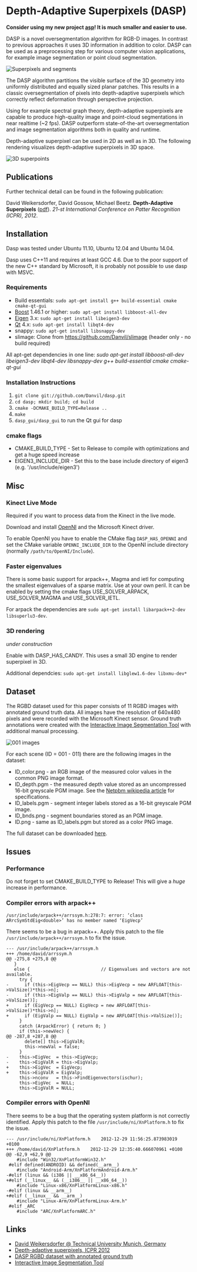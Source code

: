 Depth-Adaptive Superpixels (DASP)
====

**Consider using my new project [asp](https://github.com/Danvil/asp)! It is much smaller and easier to use.**

DASP is a novel oversegmentation algorithm for RGB-D images. In contrast to previous approaches it uses 3D information in addition to color. DASP can be used as a preprocessing step for various computer vision applications, for example image segmentation or point cloud segmentation.

![Superpixels and segments](https://content.wuala.com/contents/Danvil/Public/dasp/dasp.jpg)

The DASP algorithm partitions the visible surface of the 3D geometry into uniformly distributed and equally sized planar patches. This results in a classic oversegmentation of pixels into depth-adaptive superpixels which correctly reflect deformation through perspective projection.

Using for example spectral graph theory, depth-adaptive superpixels are capable to produce high-quality image and point-cloud segmentations in near realtime (~2 fps). DASP outperform state-of-the-art oversegmentation and image segmentation algorithms both in quality and runtime.

Depth-adaptive superpixel can be used in 2D as well as in 3D. The following rendering visualizes depth-adaptive superpixels in 3D space.

![3D superpoints](https://content.wuala.com/contents/Danvil/Public/dasp/dasp_3d.jpg)


Publications
----
Further technical detail can be found in the following publication:

David Weikersdorfer, David Gossow, Michael Beetz. **Depth-Adaptive Superpixels** ([pdf](https://content.wuala.com/contents/Danvil/Public/dasp/weikersdorfer2012dasp.pdf)). *21-st International Conference on Patter Recognition (ICPR), 2012*.


Installation
----

Dasp was tested under Ubuntu 11.10, Ubuntu 12.04 and Ubuntu 14.04.

Dasp uses C++11 and requires at least GCC 4.6. Due to the poor support of the new C++ standard by Microsoft, it is probably not possible to use dasp with MSVC.

### Requirements

* Build essentials: `sudo apt-get install g++ build-essential cmake cmake-qt-gui`
* [Boost](http://www.boost.org/) 1.46.1 or higher: `sudo apt-get install libboost-all-dev`
* [Eigen](http://eigen.tuxfamily.org) 3.x: `sudo apt-get install libeigen3-dev`
* [Qt](http://qt.nokia.com/) 4.x: `sudo apt-get install libqt4-dev`
* snappy: `sudo apt-get install libsnappy-dev`
* slimage: Clone from https://github.com/Danvil/slimage (header only - no build required)

All apt-get dependencies in one line: *sudo apt-get install libboost-all-dev libeigen3-dev libqt4-dev libsnappy-dev g++ build-essential cmake cmake-qt-gui*

### Installation Instructions

1. `git clone git://github.com/Danvil/dasp.git`
2. `cd dasp; mkdir build; cd build`
3. `cmake -DCMAKE_BUILD_TYPE=Release ..`
4. `make`
5. `dasp_gui/dasp_gui` to run the Qt gui for dasp

### cmake flags

* CMAKE_BUILD_TYPE - Set to Release to compile with optimizations and get a huge speed increase
* EIGEN3_INCLUDE_DIR - Set this to the base include directory of eigen3 (e.g. '/usr/include/eigen3')


Misc
----

### Kinect Live Mode

Required if you want to process data from the Kinect in the live mode.

Download and install [OpenNI](https://github.com/OpenNI/OpenNI) and the Microsoft Kinect driver.

To enable OpenNI you have to enable the CMake flag `DASP_HAS_OPENNI` and set the CMake variable `OPENNI_INCLUDE_DIR` to the OpenNI include directory (normally `/path/to/OpenNI/Include`).

### Faster eigenvalues

There is some basic support for arpack++, Magma and ietl for computing the smallest eigenvalues of a sparse matrix. Use at your own peril. It can be enabled by setting the cmake flags USE_SOLVER_ARPACK, USE_SOLVER_MAGMA and USE_SOLVER_IETL.

For arpack the dependencies are `sudo apt-get install libarpack++2-dev libsuperlu3-dev`.

### 3D rendering

*under construction*

Enable with DASP_HAS_CANDY. This uses a small 3D engine to render superpixel in 3D.

Additional dependcies: `sudo apt-get install libglew1.6-dev libxmu-dev*`


Dataset
----
The RGBD dataset used for this paper consists of 11 RGBD images with annotated ground truth data. All images have the resolution of 640x480 pixels and were recorded with the Microsoft Kinect sensor. Ground truth annotations were created with the [Interactive Image Segmentation Tool](http://www.eecs.berkeley.edu/Research/Projects/CS/vision/grouping/resources.html) with additional manual processing.

![001 images](https://content.wuala.com/contents/Danvil/Public/dasp/001_montage.jpg)

For each scene (ID = 001 - 011) there are the following images in the dataset:
* ID_color.png - an RGB image of the measured color values in the common PNG image format.
* ID_depth.pgm - the measured depth value stored as an uncompressed 16-bit greyscale PGM image. See the [Netpbm wikipedia article](http://en.wikipedia.org/wiki/Netpbm_format#PGM_example) for specifications.
* ID_labels.pgm - segment integer labels stored as a 16-bit greyscale PGM image.
* ID_bnds.png - segment boundaries stored as an PGM image.
* ID.png - same as ID_labels.pgm but stored as a color PNG image.

The full dataset can be downloaded [here](https://content.wuala.com/contents/Danvil/Public/dasp/dasp_rgbd_dataset.7z).


Issues
----

### Performance

Do not forget to set CMAKE_BUILD_TYPE to Release! This will give a *huge* increase in performance.

### Compiler errors with arpack++

`/usr/include/arpack++/arrssym.h:278:7: error: ‘class ARrcSymStdEig<double>’ has no member named ‘EigVecp’`

There seems to be a bug in arpack++. Apply this patch to the file `/usr/include/arpack++/arrssym.h` to fix the issue.

	--- /usr/include/arpack++/arrssym.h
	+++ /home/david/arrssym.h
	@@ -275,8 +275,8 @@
	   }
	   else {                           // Eigenvalues and vectors are not available.
	     try {
	-      if (this->EigVecp == NULL) this->EigVecp = new ARFLOAT[this->ValSize()*this->n];
	-      if (this->EigValp == NULL) this->EigValp = new ARFLOAT[this->ValSize()];
	+      if (EigVecp == NULL) EigVecp = new ARFLOAT[this->ValSize()*this->n];
	+      if (EigValp == NULL) EigValp = new ARFLOAT[this->ValSize()];
	     }
	     catch (ArpackError) { return 0; }
	     if (this->newVec) {
	@@ -287,8 +287,8 @@
	       delete[] this->EigValR;
	       this->newVal = false;
	     }
	-    this->EigVec  = this->EigVecp;
	-    this->EigValR = this->EigValp;
	+    this->EigVec  = EigVecp;
	+    this->EigValR = EigValp;
	     this->nconv   = this->FindEigenvectors(ischur);
	     this->EigVec  = NULL;
	     this->EigValR = NULL;

### Compiler errors with OpenNI

There seems to be a bug that the operating system platform is not correctly identified. Apply this patch to the file `/usr/include/ni/XnPlatform.h` to fix the issue.

	--- /usr/include/ni/XnPlatform.h	2012-12-29 11:56:25.873983019 +0100
	+++ /home/david/XnPlatform.h	2012-12-29 12:35:40.666070961 +0100
	@@ -62,9 +62,9 @@
	 	#include "Win32/XnPlatformWin32.h"
	 #elif defined(ANDROID) && defined(__arm__)
	 	#include "Android-Arm/XnPlatformAndroid-Arm.h"
	-#elif (linux && (i386 || __x86_64__))
	+#elif (__linux__ && (__i386__ || __x86_64__))
	 	#include "Linux-x86/XnPlatformLinux-x86.h"
	-#elif (linux && __arm__)
	+#elif (__linux__ && __arm__)
	 	#include "Linux-Arm/XnPlatformLinux-Arm.h"
	 #elif _ARC
	 	#include "ARC/XnPlatformARC.h"


Links
----
* [David Weikersdorfer @ Technical University Munich, Germany](http://ias.cs.tum.edu/people/weikersdorfer)
* [Depth-adaptive superpixels, ICPR 2012](https://content.wuala.com/contents/Danvil/Public/dasp/weikersdorfer2012dasp.pdf)
* [DASP RGBD dataset with annotated ground truth](https://content.wuala.com/contents/Danvil/Public/dasp/dasp_rgbd_dataset.7z)
* [Interactive Image Segmentation Tool](http://www.eecs.berkeley.edu/Research/Projects/CS/vision/grouping/resources.html)